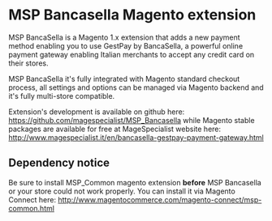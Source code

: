 # MSP Bancasella Magento extension

MSP BancaSella is a Magento 1.x extension that adds a new payment method enabling you to use GestPay by BancaSella, 
a powerful online payment gateway enabling Italian merchants to accept any credit card on their stores.

MSP BancaSella it's fully integrated with Magento standard checkout process, all settings and options can be managed 
via Magento backend and it's fully multi-store compatible.

Extension's development is available on github here:
https://github.com/magespecialist/MSP_Bancasella
while Magento stable packages are available for free at MageSpecialist website here:  
http://www.magespecialist.it/en/bancasella-gestpay-payment-gateway.html

## Dependency notice
Be sure to install MSP_Common magento extension **before** MSP Bancasella or your store could not work properly.
You can install it via Magento Connect here: http://www.magentocommerce.com/magento-connect/msp-common.html